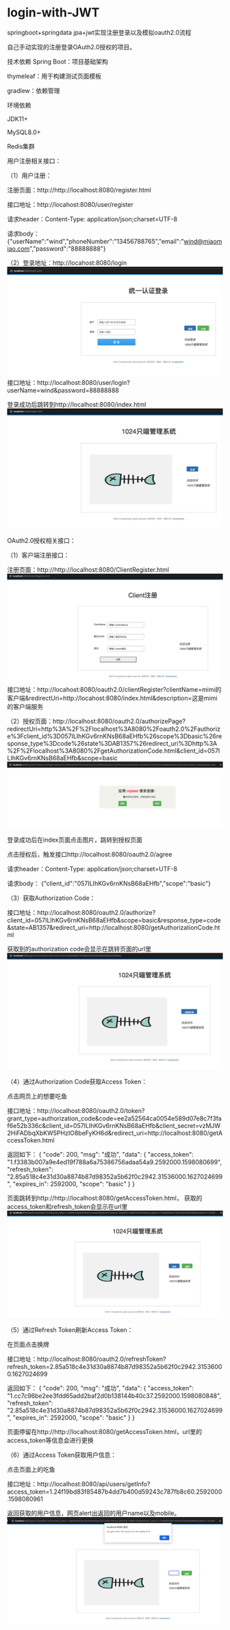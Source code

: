 # login-with-JWT
springboot+springdata jpa+jwt实现注册登录以及模拟oauth2.0流程

自己手动实现的注册登录OAuth2.0授权的项目。

技术依赖
Spring Boot：项目基础架构

thymeleaf：用于构建测试页面模板

gradlew：依赖管理

环境依赖

JDK11+

MySQL8.0+

Redis集群


用户注册相关接口：

（1）用户注册：

注册页面：http://http://localhost:8080/register.html

接口地址：http://locahost:8080/user/register

请求header：Content-Type: application/json;charset=UTF-8

请求body：
{"userName":"wind","phoneNumber":"13456788765","email":"wind@miaomiao.com","password":"88888888"}

（2）登录地址：http://locahost:8080/login
![Image text](https://github.com/windcrystal0513/picture/blob/master/login.png)
接口地址：http://localhost:8080/user/login?userName=wind&password=88888888

登录成功后跳转到http://localhost:8080/index.html
![Image text](https://github.com/windcrystal0513/picture/blob/master/index.png)

OAuth2.0授权相关接口：

（1）客户端注册接口：

注册页面：http://http://localhost:8080/ClientRegister.html
![Image text](https://github.com/windcrystal0513/picture/blob/master/clientRegister.png)
接口地址：http://locahost:8080/oauth2.0/clientRegister?clientName=mimi的客户端&redirectUri=http://locahost:8080/index.html&description=这是mimi的客户端服务

（2）授权页面：http://localhost:8080/oauth2.0/authorizePage?redirectUri=http%3A%2F%2Flocalhost%3A8080%2Foauth2.0%2Fauthorize%3Fclient_id%3D057ILIhKGv6rnKNsB68aEHfb%26scope%3Dbasic%26response_type%3Dcode%26state%3DAB1357%26redirect_uri%3Dhttp%3A%2F%2Flocalhost%3A8080%2FgetAuthorizationCode.html&client_id=057ILIhKGv6rnKNsB68aEHfb&scope=basic
![Image text](https://github.com/windcrystal0513/picture/blob/master/authorizePage.png)

登录成功后在index页面点击图片，跳转到授权页面

点击授权后，触发接口http://localhost:8080/oauth2.0/agree

请求header：Content-Type: application/json;charset=UTF-8

请求body：
{"client_id":"057ILIhKGv6rnKNsB68aEHfb","scope":"basic"}

（3）获取Authorization Code：

接口地址：http://localhost:8080/oauth2.0/authorize?client_id=057ILIhKGv6rnKNsB68aEHfb&scope=basic&response_type=code&state=AB1357&redirect_uri=http://localhost:8080/getAuthorizationCode.html

获取到的authorization code会显示在跳转页面的url里
![Image text](https://github.com/windcrystal0513/picture/blob/master/getAuthorizationCode.png)


（4）通过Authorization Code获取Access Token：

点击网页上的想要吃鱼

接口地址：http://localhost:8080/oauth2.0/token?grant_type=authorization_code&code=ee2a52564ca0054e589d07e8c7f3faf6e52b336c&client_id=057ILIhKGv6rnKNsB68aEHfb&client_secret=vzMJW2HiFADbqXbKW5PHzIO8beFyKH6d&redirect_uri=http://localhost:8080/getAccessToken.html


返回如下：
{
    "code": 200,
    "msg": "成功",
    "data": {
        "access_token": "1.f3383b007a9e4ed19f788a6a75386756adaa54a9.2592000.1598080699",
        "refresh_token": "2.85a518c4e31d30a8874b87d98352a5b62f0c2942.31536000.1627024699",
        "expires_in": 2592000,
        "scope": "basic"
    }
}

页面跳转到http://http://localhost:8080/getAccessToken.html，
获取的access_token和refresh_token会显示在url里
![Image text](https://github.com/windcrystal0513/picture/blob/master/getAccessToken.png)


（5）通过Refresh Token刷新Access Token：

在页面点击换牌

接口地址：http://localhost:8080/oauth2.0/refreshToken?refresh_token=2.85a518c4e31d30a8874b87d98352a5b62f0c2942.31536000.1627024699

返回如下：
{
    "code": 200,
    "msg": "成功",
    "data": {
        "access_token": "1.cc7c96be2ee3fdd65add2baf2d0b138144b40c37.2592000.1598080848",
        "refresh_token": "2.85a518c4e31d30a8874b87d98352a5b62f0c2942.31536000.1627024699",
        "expires_in": 2592000,
        "scope": "basic"
    }
}

页面停留在http://http://localhost:8080/getAccessToken.html，url里的access_token等信息会进行更换

（6）通过Access Token获取用户信息：

点击页面上的吃鱼

接口地址：http://localhost:8080/api/users/getInfo?access_token=1.24f19bd83f85487b4dd7b400d59243c787fb8c60.2592000.1598080961

返回获取的用户信息，网页alert出返回的用户name以及mobile。
![Image text](https://github.com/windcrystal0513/picture/blob/master/GetFish.png)

